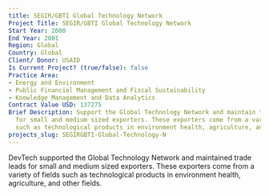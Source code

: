 ```yaml
---
title: SEGIR/GBTI Global Technology Network
Project Title: SEGIR/GBTI Global Technology Network
Start Year: 2000
End Year: 2001
Region: Global
Country: Global
Client/ Donor: USAID
Is Current Project? (true/false): false
Practice Area:
- Energy and Environment
- Public Financial Management and Fiscal Sustainability
- Knowledge Management and Data Analytics
Contract Value USD: 137275
Brief Description: Support the Global Technology Network and maintain trade leads
  for small and medium sized exporters. These exporters come from a variety of fields
  such as technological products in environment health, agriculture, and other fields.
projects_slug: SEGIRGBTI-Global-Technology-N
---
```


DevTech supported the Global Technology Network and maintained trade leads for small and medium sized exporters. These exporters come from a variety of fields such as technological products in environment health, agriculture, and other fields.